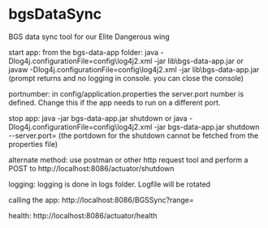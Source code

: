# bgsDataSync
BGS data sync tool for our Elite Dangerous wing

start app:
from  the bgs-data-app folder:
java -Dlog4j.configurationFile=config\log4j2.xml  -jar lib\bgs-data-app.jar 
or javaw -Dlog4j.configurationFile=config\log4j2.xml  -jar lib\bgs-data-app.jar 
(prompt returns and no logging in console. you can close the console)

portnumber: 
in config/application.properties the server.port number is defined. 
Change this if the app needs to run on a different port. 

stop app: 
java -jar bgs-data-app.jar shutdown 
or 
java  -Dlog4j.configurationFile=config\log4j2.xml -jar bgs-data-app.jar shutdown --server.port=<portnumber> 
(the portdown for the shutdown cannot be fetched from the properties file)

alternate method:
use postman or other http request tool and perform a POST to
http://localhost:8086/actuator/shutdown

logging: 
logging is done in logs folder. Logfile will be rotated

calling the app: 
http://localhost:8086/BGSSync?range=<number>

health: 
http://localhost:8086/actuator/health

